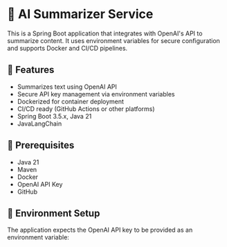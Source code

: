 # 🧠 AI Summarizer Service

This is a Spring Boot application that integrates with OpenAI's API to summarize content. It uses environment variables for secure configuration and supports Docker and CI/CD pipelines.



## 🚀 Features

- Summarizes text using OpenAI API
- Secure API key management via environment variables
- Dockerized for container deployment
- CI/CD ready (GitHub Actions or other platforms)
- Spring Boot 3.5.x, Java 21
- JavaLangChain


## 🔧 Prerequisites

- Java 21
- Maven
- Docker 
- OpenAI API Key
- GitHub



## 🔐 Environment Setup

The application expects the OpenAI API key to be provided as an environment variable:
